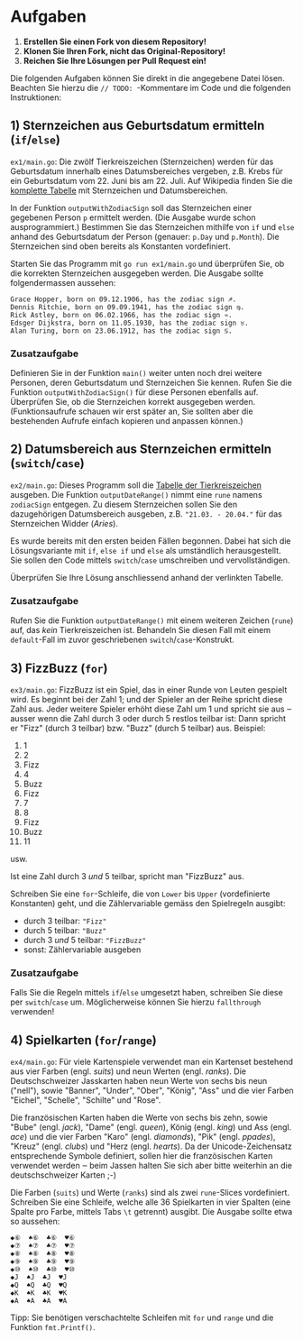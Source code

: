 # Aufgaben

1. **Erstellen Sie einen Fork von diesem Repository!**
2. **Klonen Sie Ihren Fork, nicht das Original-Repository!**
3. **Reichen Sie Ihre Lösungen per Pull Request ein!**

Die folgenden Aufgaben können Sie direkt in die angegebene Datei lösen. Beachten
Sie hierzu die `// TODO: `-Kommentare im Code und die folgenden Instruktionen:

## 1) Sternzeichen aus Geburtsdatum ermitteln (`if`/`else`)

`ex1/main.go`: Die zwölf Tierkreiszeichen (Sternzeichen) werden für das
Geburtsdatum innerhalb eines Datumsbereiches vergeben, z.B. Krebs für ein
Geburtsdatum vom 22. Juni bis am 22. Juli. Auf Wikipedia finden Sie die
[komplette Tabelle](https://de.wikipedia.org/wiki/Tierkreiszeichen#Die_zw%C3%B6lf_Tierkreiszeichen_des_Zodiaks)
mit Sternzeichen und Datumsbereichen.

In der Funktion `outputWithZodiacSign` soll das Sternzeichen einer gegebenen
Person `p` ermittelt werden. (Die Ausgabe wurde schon ausprogrammiert.)
Bestimmen Sie das Sternzeichen mithilfe von `if` und `else` anhand des
Geburtsdatum der Person (genauer: `p.Day` und `p.Month`). Die Sternzeichen sind
oben bereits als Konstanten vordefiniert.

Starten Sie das Programm mit `go run ex1/main.go` und überprüfen Sie, ob die
korrekten Sternzeichen ausgegeben werden. Die Ausgabe sollte folgendermassen
aussehen:

```
Grace Hopper, born on 09.12.1906, has the zodiac sign ♐.
Dennis Ritchie, born on 09.09.1941, has the zodiac sign ♍.
Rick Astley, born on 06.02.1966, has the zodiac sign ♒.
Edsger Dijkstra, born on 11.05.1930, has the zodiac sign ♉.
Alan Turing, born on 23.06.1912, has the zodiac sign ♋.
```

### Zusatzaufgabe

Definieren Sie in der Funktion `main()` weiter unten noch drei weitere Personen,
deren Geburtsdatum und Sternzeichen Sie kennen. Rufen Sie die Funktion
`outputWithZodiacSign()` für diese Personen ebenfalls auf. Überprüfen Sie, ob
die Sternzeichen korrekt ausgegeben werden. (Funktionsaufrufe schauen wir erst
später an, Sie sollten aber die bestehenden Aufrufe einfach kopieren und
anpassen können.)

## 2) Datumsbereich aus Sternzeichen ermitteln (`switch`/`case`)

`ex2/main.go`: Dieses Programm soll die [Tabelle der
Tierkreiszeichen](https://de.wikipedia.org/wiki/Tierkreiszeichen#Die_zw%C3%B6lf_Tierkreiszeichen_des_Zodiaks)
ausgeben. Die Funktion `outputDateRange()` nimmt eine `rune` namens `zodiacSign`
entgegen. Zu diesem Sternzeichen sollen Sie den dazugehörigen Datumsbereich
ausgeben, z.B. `"21.03. - 20.04."` für das Sternzeichen Widder (_Aries_).

Es wurde bereits mit den ersten beiden Fällen begonnen. Dabei hat sich die
Lösungsvariante mit `if`, `else if` und `else` als umständlich herausgestellt.
Sie sollen den Code mittels `switch`/`case` umschreiben und vervollständigen.

Überprüfen Sie Ihre Lösung anschliessend anhand der verlinkten Tabelle.

### Zusatzaufgabe

Rufen Sie die Funktion `outputDateRange()` mit einem weiteren Zeichen (`rune`)
auf, das _kein_ Tierkreiszeichen ist. Behandeln Sie diesen Fall mit einem
`default`-Fall im zuvor geschriebenen `switch`/`case`-Konstrukt.

## 3) FizzBuzz (`for`)

`ex3/main.go`: FizzBuzz ist ein Spiel, das in einer Runde von Leuten gespielt
wird. Es beginnt bei der Zahl 1; und der Spieler an der Reihe spricht diese Zahl
aus. Jeder weitere Spieler erhöht diese Zahl um 1 und spricht sie aus ‒ ausser
wenn die Zahl durch 3 oder durch 5 restlos teilbar ist: Dann spricht er "Fizz"
(durch 3 teilbar) bzw. "Buzz" (durch 5 teilbar) aus. Beispiel:

1. 1
2. 2
3. Fizz
4. 4
5. Buzz
6. Fizz
7. 7
8. 8
9. Fizz
10. Buzz
11. 11

usw.

Ist eine Zahl durch 3 _und_ 5 teilbar, spricht man "FizzBuzz" aus.

Schreiben Sie eine `for`-Schleife, die von `Lower` bis `Upper` (vordefinierte
Konstanten) geht, und die Zählervariable gemäss den Spielregeln ausgibt:

- durch 3 teilbar: `"Fizz"`
- durch 5 teilbar: `"Buzz"`
- durch 3 _und_ 5 teilbar: `"FizzBuzz"`
- sonst: Zählervariable ausgeben

### Zusatzaufgabe

Falls Sie die Regeln mittels `if`/`else` umgesetzt haben, schreiben Sie diese
per `switch`/`case` um. Möglicherweise können Sie hierzu `fallthrough`
verwenden!

## 4) Spielkarten (`for`/`range`)

`ex4/main.go`: Für viele Kartenspiele verwendet man ein Kartenset bestehend aus
vier Farben (engl. _suits_) und neun Werten (engl. _ranks_). Die
Deutschschweizer Jasskarten haben neun Werte von sechs bis neun ("nell"), sowie
"Banner", "Under", "Ober", "König", "Ass" und die vier Farben "Eichel",
"Schelle", "Schilte" und "Rose".

Die französischen Karten haben die Werte von sechs bis zehn, sowie "Bube" (engl.
_jack_), "Dame" (engl. _queen_), König (engl. _king_) und Ass (engl. _ace_) und
die vier Farben "Karo" (engl. _diamonds_), "Pik" (engl. _ppades_), "Kreuz"
(engl. _clubs_) und "Herz (engl. _hearts_). Da der Unicode-Zeichensatz
entsprechende Symbole definiert, sollen hier die französischen Karten verwendet
werden ‒ beim Jassen halten Sie sich aber bitte weiterhin an die
deutschschweizer Karten ;-)

Die Farben (`suits`) und Werte (`ranks`) sind als zwei `rune`-Slices
vordefiniert. Schreiben Sie eine Schleife, welche alle 36 Spielkarten in vier
Spalten (eine Spalte pro Farbe, mittels Tabs `\t` getrennt) ausgibt. Die Ausgabe
sollte etwa so aussehen:

```
◆⑥	♠⑥	♣⑥	♥⑥	
◆⑦	♠⑦	♣⑦	♥⑦	
◆⑧	♠⑧	♣⑧	♥⑧	
◆⑨	♠⑨	♣⑨	♥⑨	
◆⑩	♠⑩	♣⑩	♥⑩	
◆J	♠J	♣J	♥J	
◆Q	♠Q	♣Q	♥Q	
◆K	♠K	♣K	♥K	
◆A	♠A	♣A	♥A	
```

Tipp: Sie benötigen verschachtelte Schleifen mit `for` und `range` und die
Funktion `fmt.Printf()`.
